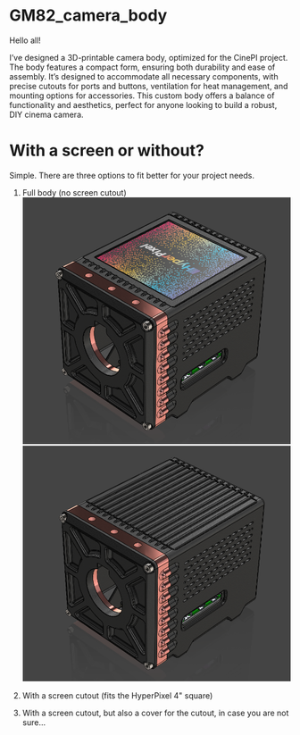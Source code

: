 # GM82_camera_body

Hello all!

I’ve designed a 3D-printable camera body, optimized for the CinePI project. The body features a compact form, ensuring both durability and ease of assembly. It’s designed to accommodate all necessary components, with precise cutouts for ports and buttons, ventilation for heat management, and mounting options for accessories. This custom body offers a balance of functionality and aesthetics, perfect for anyone looking to build a robust, DIY cinema camera.

# With a screen or without?

Simple. There are three options to fit better for your project needs.

1. Full body (no screen cutout)
![img](https://github.com/GM82skg/GM82_camera_body/blob/main/imgs/501.png)
![img](https://github.com/GM82skg/GM82_camera_body/blob/main/imgs/502.png)

3. With a screen cutout (fits the HyperPixel 4" square)

4. With a screen cutout, but also a cover for the cutout, in case you are not sure...
